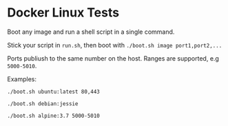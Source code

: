 # Docker Linux Tests

Boot any image and run a shell script in a single command.

Stick your script in `run.sh`, then boot with `./boot.sh image port1,port2,...`

Ports publiush to the same number on the host. Ranges are supported, e.g `5000-5010`.

Examples:
```
./boot.sh ubuntu:latest 80,443
```
```
./boot.sh debian:jessie
```
```
./boot.sh alpine:3.7 5000-5010
```
